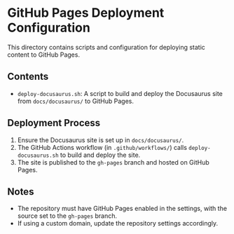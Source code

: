 <!-- Source: /Users/mzahirudeen/playwright-framework-dev/.github/pages/README.md -->

# GitHub Pages Deployment Configuration

This directory contains scripts and configuration for deploying static content to GitHub Pages.

## Contents

- `deploy-docusaurus.sh`: A script to build and deploy the Docusaurus site from `docs/docusaurus/` to GitHub Pages.

## Deployment Process

1. Ensure the Docusaurus site is set up in `docs/docusaurus/`.
2. The GitHub Actions workflow (in `.github/workflows/`) calls `deploy-docusaurus.sh` to build and deploy the site.
3. The site is published to the `gh-pages` branch and hosted on GitHub Pages.

## Notes

- The repository must have GitHub Pages enabled in the settings, with the source set to the `gh-pages` branch.
- If using a custom domain, update the repository settings accordingly.
